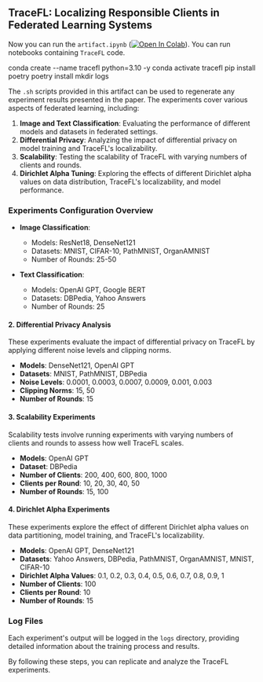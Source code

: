 ## TraceFL: Localizing Responsible Clients in Federated Learning Systems



Now you can run the `artifact.ipynb` (<a  target="_blank"  href="https://colab.research.google.com/github/warisgill//blob/main/TraceFL-Artifact/artifact.ipynb"><img  src="https://colab.research.google.com/assets/colab-badge.svg"  alt="Open In Colab"/></a>). You can run notebooks containing `TraceFL` code.


conda create --name tracefl python=3.10 -y
conda activate tracefl
pip install poetry
poetry install
mkdir logs





The `.sh` scripts provided in this artifact can be used to regenerate any experiment results presented in the paper. The experiments cover various aspects of federated learning, including:

1. **Image and Text Classification**: Evaluating the performance of different models and datasets in federated settings.
2. **Differential Privacy**: Analyzing the impact of differential privacy on model training and TraceFL's localizability.
3. **Scalability**: Testing the scalability of TraceFL with varying numbers of clients and rounds.
4. **Dirichlet Alpha Tuning**: Exploring the effects of different Dirichlet alpha values on data distribution, TraceFL's localizability, and model performance.

### Experiments Configuration Overview

- **Image Classification**:
  - Models: ResNet18, DenseNet121
  - Datasets: MNIST, CIFAR-10, PathMNIST, OrganAMNIST
  - Number of Rounds: 25-50

- **Text Classification**:
  - Models: OpenAI GPT, Google BERT
  - Datasets: DBPedia, Yahoo Answers
  - Number of Rounds: 25

#### 2. Differential Privacy Analysis

These experiments evaluate the impact of differential privacy on TraceFL by applying different noise levels and clipping norms.

- **Models**: DenseNet121, OpenAI GPT
- **Datasets**: MNIST, PathMNIST, DBPedia
- **Noise Levels**: 0.0001, 0.0003, 0.0007, 0.0009, 0.001, 0.003
- **Clipping Norms**: 15, 50
- **Number of Rounds**: 15

#### 3. Scalability Experiments

Scalability tests involve running experiments with varying numbers of clients and rounds to assess how well TraceFL scales.

- **Models**: OpenAI GPT
- **Dataset**: DBPedia
- **Number of Clients**: 200, 400, 600, 800, 1000
- **Clients per Round**: 10, 20, 30, 40, 50
- **Number of Rounds**: 15, 100

#### 4. Dirichlet Alpha Experiments

These experiments explore the effect of different Dirichlet alpha values on data partitioning,  model training, and TraceFL's localizability.

- **Models**: OpenAI GPT, DenseNet121
- **Datasets**: Yahoo Answers, DBPedia, PathMNIST, OrganAMNIST, MNIST, CIFAR-10
- **Dirichlet Alpha Values**: 0.1, 0.2, 0.3, 0.4, 0.5, 0.6, 0.7, 0.8, 0.9, 1
- **Number of Clients**: 100
- **Clients per Round**: 10
- **Number of Rounds**: 15

### Log Files

Each experiment's output will be logged in the `logs` directory, providing detailed information about the training process and results.

By following these steps, you can replicate and analyze the TraceFL experiments.
